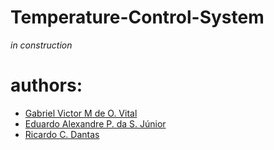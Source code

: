 # Temperature-Control-System
   *in construction*
# authors:

 - [Gabriel Victor M de O. Vital](mailto:gabrielvmdovital@ufpe.com)
 - [Eduardo Alexandre P. da S. Júnior](mailto:eduardoalexandree.ps@gmail.com)
 - [Ricardo C. Dantas](mailto:ricardo_dantas8@hotmail.com)
